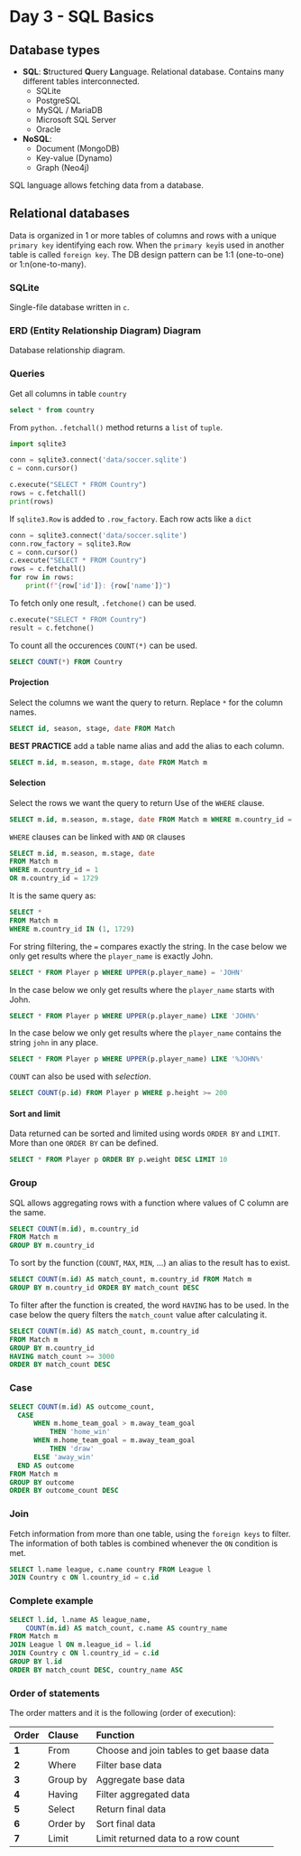<!-- markdownlint-configure-file { "MD024": { "siblings_only": true } } -->

# Day 3 - SQL Basics

## Database types

- **SQL**: **S**tructured **Q**uery **L**anguage. Relational database. Contains many different tables interconnected.
  - SQLite
  - PostgreSQL
  - MySQL / MariaDB
  - Microsoft SQL Server
  - Oracle
- **NoSQL**:
  - Document (MongoDB)
  - Key-value (Dynamo)
  - Graph (Neo4j)

SQL language allows fetching data from a database.

## Relational databases

Data is organized in 1 or more tables of columns and rows with a unique `primary key` identifying each row.
When the `primary key`is used in another table is called `foreign key`.
The DB design pattern can be 1:1 (one-to-one) or 1:n(one-to-many).

### SQLite

Single-file database written in `c`.

### ERD (Entity Relationship Diagram) Diagram

Database relationship diagram.

### Queries

Get all columns in table `country`

```sql
select * from country
```

From `python`.
`.fetchall()` method returns a `list` of `tuple`.

```py
import sqlite3

conn = sqlite3.connect('data/soccer.sqlite')
c = conn.cursor()

c.execute("SELECT * FROM Country")
rows = c.fetchall()
print(rows)
```

If `sqlite3.Row` is added to `.row_factory`. Each row acts like a `dict`

```py
conn = sqlite3.connect('data/soccer.sqlite')
conn.row_factory = sqlite3.Row
c = conn.cursor()
c.execute("SELECT * FROM Country")
rows = c.fetchall()
for row in rows:
    print(f"{row['id']}: {row['name']}")
```

To fetch only one result, `.fetchone()` can be used.

```py
c.execute("SELECT * FROM Country")
result = c.fetchone()
```

To count all the occurences `COUNT(*)` can be used.

```sql
SELECT COUNT(*) FROM Country
```

#### Projection

Select the columns we want the query to return.
Replace `*` for the column names.

```sql
SELECT id, season, stage, date FROM Match
```

**BEST PRACTICE** add a table name alias and add the alias to each column.

```sql
SELECT m.id, m.season, m.stage, date FROM Match m
```

#### Selection

Select the rows we want the query to return
Use of the `WHERE` clause.

```sql
SELECT m.id, m.season, m.stage, date FROM Match m WHERE m.country_id = 1
```

`WHERE` clauses can be linked with `AND` `OR` clauses

```sql
SELECT m.id, m.season, m.stage, date
FROM Match m
WHERE m.country_id = 1
OR m.country_id = 1729
```

It is the same query as:

```sql
SELECT *
FROM Match m
WHERE m.country_id IN (1, 1729)
```

For string filtering, the `=` compares exactly the string.
In the case below we only get results where the `player_name` is exactly John.

```sql
SELECT * FROM Player p WHERE UPPER(p.player_name) = 'JOHN'
```

In the case below we only get results where the `player_name` starts with John.

```sql
SELECT * FROM Player p WHERE UPPER(p.player_name) LIKE 'JOHN%'
```

In the case below we only get results where the `player_name` contains the string `john` in any place.

```sql
SELECT * FROM Player p WHERE UPPER(p.player_name) LIKE '%JOHN%'
```

`COUNT` can also be used with _selection_.

```sql
SELECT COUNT(p.id) FROM Player p WHERE p.height >= 200
```

#### Sort and limit

Data returned can be sorted and limited using words `ORDER BY` and `LIMIT`.
More than one `ORDER BY` can be defined.

```sql
SELECT * FROM Player p ORDER BY p.weight DESC LIMIT 10
```

### Group

SQL allows aggregating rows with a function where values of C column are the same.

```sql
SELECT COUNT(m.id), m.country_id
FROM Match m
GROUP BY m.country_id
```

To sort by the function (`COUNT`, `MAX`, `MIN`, ...) an alias to the result has to exist.

```sql
SELECT COUNT(m.id) AS match_count, m.country_id FROM Match m
GROUP BY m.country_id ORDER BY match_count DESC
```

To filter after the function is created, the word `HAVING` has to be used.
In the case below the query filters the `match_count` value after calculating it.

```sql
SELECT COUNT(m.id) AS match_count, m.country_id
FROM Match m
GROUP BY m.country_id
HAVING match_count >= 3000
ORDER BY match_count DESC
```

### Case

```sql
SELECT COUNT(m.id) AS outcome_count,
  CASE
      WHEN m.home_team_goal > m.away_team_goal
          THEN 'home_win'
      WHEN m.home_team_goal = m.away_team_goal
          THEN 'draw'
      ELSE 'away_win'
  END AS outcome
FROM Match m
GROUP BY outcome
ORDER BY outcome_count DESC
```

### Join

Fetch information from more than one table, using the `foreign keys` to filter.
The information of both tables is combined whenever the `ON` condition is met.

```sql
SELECT l.name league, c.name country FROM League l
JOIN Country c ON l.country_id = c.id
```

### Complete example

```sql
SELECT l.id, l.name AS league_name,
    COUNT(m.id) AS match_count, c.name AS country_name
FROM Match m
JOIN League l ON m.league_id = l.id
JOIN Country c ON l.country_id = c.id
GROUP BY l.id
ORDER BY match_count DESC, country_name ASC
```

### Order of statements

The order matters and it is the following (order of execution):

| Order | Clause   | Function                                 |
| :---- | :------- | :--------------------------------------- |
| **1** | From     | Choose and join tables to get baase data |
| **2** | Where    | Filter base data                         |
| **3** | Group by | Aggregate base data                      |
| **4** | Having   | Filter aggregated data                   |
| **5** | Select   | Return final data                        |
| **6** | Order by | Sort final data                          |
| **7** | Limit    | Limit returned data to a row count       |
